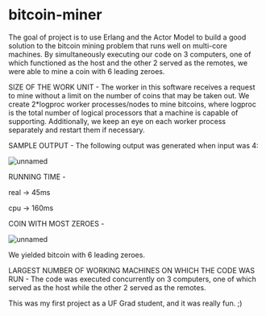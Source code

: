 # bitcoin-miner
The goal of project is to use Erlang and the Actor Model to build a good solution to the bitcoin mining problem that runs well on multi-core machines. By simultaneously executing our code on 3 computers, one of which functioned as the host and the other 2 served as the remotes, we were able to mine a coin with 6 leading zeroes.

SIZE OF THE WORK UNIT -
The worker in this software receives a request to mine without a limit on the number of coins that may be taken out. We create 2*logproc worker processes/nodes to mine bitcoins, where logproc is the total number of logical processors that a machine is capable of supporting. Additionally, we keep an eye on each worker process separately and restart them if necessary.

SAMPLE OUTPUT -
The following output was generated when input was 4:

![unnamed](https://user-images.githubusercontent.com/64377125/192152807-663df508-ad75-464d-9e27-531437a3dc10.png)

RUNNING TIME -

real -> 45ms

cpu -> 160ms

COIN WITH MOST ZEROES -

![unnamed](https://user-images.githubusercontent.com/64377125/192152861-e5c8e79b-468e-4ee8-a3e1-5bcefa303186.jpg)

We yielded bitcoin with 6 leading zeroes.

LARGEST NUMBER OF WORKING MACHINES ON WHICH THE CODE WAS RUN -
The code was executed concurrently on 3 computers, one of which served as the host while the other 2 served as the remotes.

This was my first project as a UF Grad student, and it was really fun. ;)
